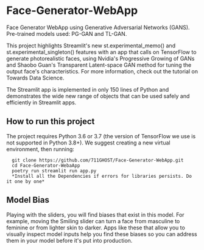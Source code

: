 # Face-Generator-WebApp
Face Generator WebApp using Generative Adversarial Networks (GANS). Pre-trained models used: PG-GAN and TL-GAN.

This project highlights Streamlit's new st.experimental_memo() and st.experimental_singleton() features with an app that calls on TensorFlow to generate photorealistic faces, using Nvidia's Progressive Growing of GANs and Shaobo Guan's Transparent Latent-space GAN method for tuning the output face's characteristics. For more information, check out the tutorial on Towards Data Science.

The Streamlit app is implemented in only 150 lines of Python and demonstrates the wide new range of objects that can be used safely and efficiently in Streamlit apps.


## How to run this project
The project requires Python 3.6 or 3.7 (the version of TensorFlow we use is not supported in Python 3.8+). We suggest creating a new virtual environment, then running:

      git clone https://github.com/711GHOST/Face-Generator-WebApp.git
      cd Face-Generator-WebaApp
      poetry run streamlit run app.py
      *Install all the Dependencies if errors for libraries persists. Do it one by one* 
      
      
## Model Bias
Playing with the sliders, you will find biases that exist in this model. For example, moving the Smiling slider can turn a face from masculine to feminine or from lighter skin to darker. Apps like these that allow you to visually inspect model inputs help you find these biases so you can address them in your model before it's put into production.
